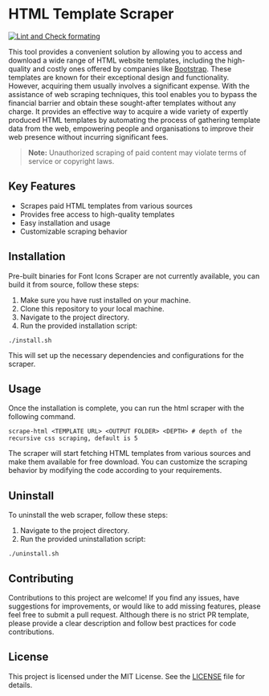 # HTML Template Scraper

[![Lint and Check formating](https://github.com/a-rustacean/html-template-scraper/actions/workflows/lint.yml/badge.svg)](https://github.com/a-rustacean/html-template-scraper/actions/workflows/lint.yml)

This tool provides a convenient solution by allowing you to access and download a wide range of HTML website templates,
including the high-quality and costly ones offered by companies like [Bootstrap](https://themes.getbootstrap.com/). These templates are known for their exceptional
design and functionality. However, acquiring them usually involves a significant expense. With the assistance of web scraping
techniques, this tool enables you to bypass the financial barrier and obtain these sought-after templates without any charge.
It provides an effective way to acquire a wide variety of expertly produced HTML templates by automating the process of gathering
template data from the web, empowering people and organisations to improve their web presence without incurring significant fees.

> **Note:** Unauthorized scraping of paid content may violate terms of service or copyright laws.


## Key Features

- Scrapes paid HTML templates from various sources
- Provides free access to high-quality templates
- Easy installation and usage
- Customizable scraping behavior

## Installation

Pre-built binaries for Font Icons Scraper are not currently available, you can build it from source, follow these steps:

1. Make sure you have rust installed on your machine.
2. Clone this repository to your local machine.
3. Navigate to the project directory.
4. Run the provided installation script:

```shell
./install.sh
```

This will set up the necessary dependencies and configurations for the scraper.

## Usage

Once the installation is complete, you can run the html scraper with the following command.

```shell
scrape-html <TEMPLATE URL> <OUTPUT FOLDER> <DEPTH> # depth of the recursive css scraping, default is 5
```

The scraper will start fetching HTML templates from various sources and make them available for free download. You can customize the scraping behavior by modifying the code according to your requirements.

## Uninstall

To uninstall the web scraper, follow these steps:

1. Navigate to the project directory.
2. Run the provided uninstallation script:

```shell
./uninstall.sh
```

## Contributing

Contributions to this project are welcome! If you find any issues, have suggestions for improvements, or would like to add missing features,
please feel free to submit a pull request. Although there is no strict PR template, please provide a clear description and follow best
practices for code contributions.

## License

This project is licensed under the MIT License. See the [LICENSE](LICENSE) file for details.
